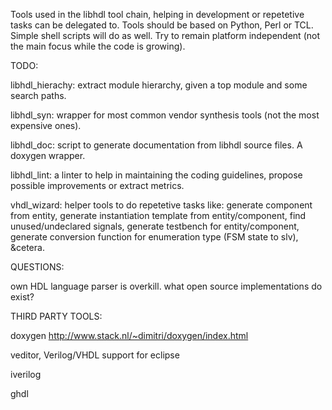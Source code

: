 Tools used in the libhdl tool chain, helping in development or repetetive tasks can be delegated to.
Tools should be based on Python, Perl or TCL. Simple shell scripts will do as well.
Try to remain platform independent (not the main focus while the code is growing).

TODO:

libhdl_hierachy: extract module hierarchy, given a top module and some search paths.

libhdl_syn: wrapper for most common vendor synthesis tools (not the most expensive ones).

libhdl_doc: script to generate documentation from libhdl source files. A doxygen wrapper.

libhdl_lint: a linter to help in maintaining the coding guidelines, propose possible improvements or extract metrics.

vhdl_wizard: helper tools to do repetetive tasks like: generate component from entity, generate instantiation template from entity/component, find unused/undeclared signals, generate testbench for entity/component, generate conversion function for enumeration type (FSM state to slv), &cetera.

QUESTIONS:

own HDL language parser is overkill. what open source implementations do exist?

THIRD PARTY TOOLS:

doxygen
http://www.stack.nl/~dimitri/doxygen/index.html

veditor, Verilog/VHDL support for eclipse

iverilog

ghdl

